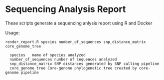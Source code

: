 # Sequencing Analysis Report
These scripts generate a sequencing anlysis report using R and Docker

Usage:

```
render_report.R species number_of_sequences snp_distance_matrix core_genome_tree

  species   name of species analyzed
  number_of_sequences number of sequences analyzed
  snp_distance_matrix SNP distances generated by SNP calling pipeline
  core_genome_tree Core-genome phylogenetic tree created by core-genome pipeline
```
